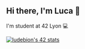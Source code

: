 ## Hi there, I'm Luca 👋

I'm student at 42 Lyon :computer:

[![ludebion's 42 stats](https://badge.mediaplus.ma/binary/ludebion?1337Badge=off&UM6P=off)](https://github.com/oakoudad/badge42)

<!--
**LDProg/LDProg** is a ✨ _special_ ✨ repository because its `README.md` (this file) appears on your GitHub profile.

Here are some ideas to get you started:

- 🔭 I’m currently working on ...
- 🌱 I’m currently learning ...
- 👯 I’m looking to collaborate on ...
- 🤔 I’m looking for help with ...
- 💬 Ask me about ...
- 📫 How to reach me: ...
- 😄 Pronouns: ...
- ⚡ Fun fact: ...
-->
